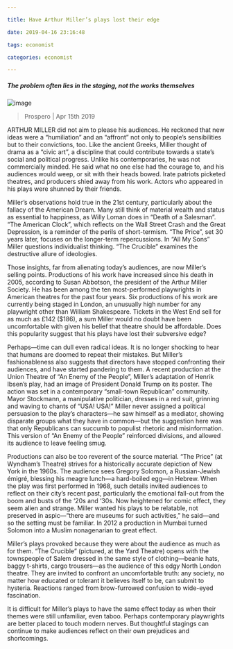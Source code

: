 ---
title: Have Arthur Miller’s plays lost their edge
date: 2019-04-16 23:16:48 
tags: economist 
categories: economist 
---


##### The problem often lies in the staging, not the works themselves
![image](https://cdn.static-economist.com/sites/default/files/20190420_BKP502.jpg)
> Prospero | Apr 15th 2019
ARTHUR MILLER did not aim to please his audiences. He reckoned that new ideas were a “humiliation” and an “affront” not only to people’s sensibilities but to their convictions, too. Like the ancient Greeks, Miller thought of drama as a “civic art”, a discipline that could contribute towards a state’s social and political progress. Unlike his contemporaries, he was not commercially minded. He said what no one else had the courage to, and his audiences would weep, or sit with their heads bowed. Irate patriots picketed theatres, and producers shied away from his work. Actors who appeared in his plays were shunned by their friends. 
Miller’s observations hold true in the 21st century, particularly about the fallacy of the American Dream. Many still think of material wealth and status as essential to happiness, as Willy Loman does in “Death of a Salesman”. “The American Clock”, which reflects on the Wall Street Crash and the Great Depression, is a reminder of the perils of short-termism. “The Price”, set 30 years later, focuses on the longer-term repercussions. In “All My Sons” Miller questions individualist thinking. “The Crucible” examines the destructive allure of ideologies.
Those insights, far from alienating today’s audiences, are now Miller’s selling points. Productions of his work have increased since his death in 2005, according to Susan Abbotson, the president of the Arthur Miller Society. He has been among the ten most-performed playwrights in American theatres for the past four years. Six productions of his work are currently being staged in London, an unusually high number for any playwright other than William Shakespeare. Tickets in the West End sell for as much as £142 ($186), a sum Miller would no doubt have been uncomfortable with given his belief that theatre should be affordable. Does this popularity suggest that his plays have lost their subversive edge?
Perhaps—time can dull even radical ideas. It is no longer shocking to hear that humans are doomed to repeat their mistakes. But Miller’s fashionableness also suggests that directors have stopped confronting their audiences, and have started pandering to them. A recent production at the Union Theatre of “An Enemy of the People”, Miller’s adaptation of Henrik Ibsen’s play, had an image of President Donald Trump on its poster. The action was set in a contemporary “small-town Republican” community. Mayor Stockmann, a manipulative politician, dresses in a red suit, grinning and waving to chants of “USA! USA!” Miller never assigned a political persuasion to the play’s characters—he saw himself as a mediator, showing disparate groups what they have in common—but the suggestion here was that only Republicans can succumb to populist rhetoric and misinformation. This version of “An Enemy of the People” reinforced divisions, and allowed its audience to leave feeling smug.
Productions can also be too reverent of the source material. “The Price” (at Wyndham’s Theatre) strives for a historically accurate depiction of New York in the 1960s. The audience sees Gregory Solomon, a Russian-Jewish émigré, blessing his meagre lunch—a hard-boiled egg—in Hebrew. When the play was first performed in 1968, such details invited audiences to reflect on their city’s recent past, particularly the emotional fall-out from the boom and busts of the ‘20s and ‘30s. Now heightened for comic effect, they seem alien and strange. Miller wanted his plays to be relatable, not preserved in aspic—“there are museums for such activities,” he said—and so the setting must be familiar. In 2012 a production in Mumbai turned Solomon into a Muslim nonagenarian to great effect.
Miller’s plays provoked because they were about the audience as much as for them. “The Crucible” (pictured, at the Yard Theatre) opens with the townspeople of Salem dressed in the same style of clothing—beanie hats, baggy t-shirts, cargo trousers—as the audience of this edgy North London theatre. They are invited to confront an uncomfortable truth: any society, no matter how educated or tolerant it believes itself to be, can submit to hysteria. Reactions ranged from brow-furrowed confusion to wide-eyed fascination.
It is difficult for Miller’s plays to have the same effect today as when their themes were still unfamiliar, even taboo. Perhaps contemporary playwrights are better placed to touch modern nerves. But thoughtful stagings can continue to make audiences reflect on their own prejudices and shortcomings.
